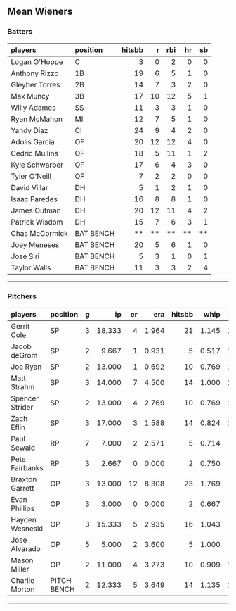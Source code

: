 ## Mean Wieners

### Batters

 
|players        |position  | hitsbb|  r| rbi| hr| sb| 
|:--------------|:---------|------:|--:|---:|--:|--:| 
|Logan O'Hoppe  |C         |      3|  0|   2|  0|  0| 
|Anthony Rizzo  |1B        |     19|  6|   5|  1|  0| 
|Gleyber Torres |2B        |     14|  7|   3|  2|  0| 
|Max Muncy      |3B        |     17| 10|  12|  5|  1| 
|Willy Adames   |SS        |     11|  3|   3|  1|  0| 
|Ryan McMahon   |MI        |     12|  7|   5|  1|  0| 
|Yandy Diaz     |CI        |     24|  9|   4|  2|  0| 
|Adolis Garcia  |OF        |     20| 12|  12|  4|  0| 
|Cedric Mullins |OF        |     18|  5|  11|  1|  2| 
|Kyle Schwarber |OF        |     17|  6|   4|  3|  0| 
|Tyler O'Neill  |OF        |      7|  2|   2|  0|  0| 
|David Villar   |DH        |      5|  1|   2|  1|  0| 
|Isaac Paredes  |DH        |     16|  8|   8|  1|  0| 
|James Outman   |DH        |     20| 12|  11|  4|  2| 
|Patrick Wisdom |DH        |     15|  7|   6|  3|  1| 
|Chas McCormick |BAT BENCH |     **| **|  **| **| **| 
|Joey Meneses   |BAT BENCH |     20|  5|   6|  1|  0| 
|Jose Siri      |BAT BENCH |      5|  3|   1|  0|  1| 
|Taylor Walls   |BAT BENCH |     11|  3|   3|  2|  4| 

* * *

### Pitchers

 
|players         |position    |  g|     ip| er|   era| hitsbb|  whip| so|  w| sv| 
|:---------------|:-----------|--:|------:|--:|-----:|------:|-----:|--:|--:|--:| 
|Gerrit Cole     |SP          |  3| 18.333|  4| 1.964|     21| 1.145| 20|  1|  0| 
|Jacob deGrom    |SP          |  2|  9.667|  1| 0.931|      5| 0.517| 13|  1|  0| 
|Joe Ryan        |SP          |  2| 13.000|  1| 0.692|     10| 0.769| 14|  1|  0| 
|Matt Strahm     |SP          |  3| 14.000|  7| 4.500|     14| 1.000| 21|  1|  0| 
|Spencer Strider |SP          |  2| 13.000|  4| 2.769|     10| 0.769| 21|  2|  0| 
|Zach Eflin      |SP          |  3| 17.000|  3| 1.588|     14| 0.824| 19|  2|  0| 
|Paul Sewald     |RP          |  7|  7.000|  2| 2.571|      5| 0.714|  9|  1|  5| 
|Pete Fairbanks  |RP          |  3|  2.667|  0| 0.000|      2| 0.750|  3|  0|  1| 
|Braxton Garrett |OP          |  3| 13.000| 12| 8.308|     23| 1.769|  9|  1|  0| 
|Evan Phillips   |OP          |  3|  3.000|  0| 0.000|      2| 0.667|  4|  0|  1| 
|Hayden Wesneski |OP          |  3| 15.333|  5| 2.935|     16| 1.043|  6|  1|  0| 
|Jose Alvarado   |OP          |  5|  5.000|  2| 3.600|      5| 1.000|  6|  0|  3| 
|Mason Miller    |OP          |  2| 11.000|  4| 3.273|     10| 0.909| 12|  0|  0| 
|Charlie Morton  |PITCH BENCH |  2| 12.333|  5| 3.649|     14| 1.135| 15|  1|  0| 


* * *


